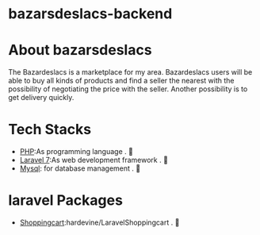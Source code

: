 # bazarsdeslacs-backend

# About bazarsdeslacs
The Bazardeslacs is a marketplace for my area. Bazardeslacs users will be able to buy all kinds of products and find a seller the nearest with the possibility of negotiating the price with the seller.  Another possibility is to get delivery quickly.

# Tech Stacks
* [PHP](https://www.php.net/):As programming language . 🤷 
* [Laravel 7](https://laravel.com/docs/7.x/releases/):As web development framework . 🤷
* [Mysql](https://www.mysql.com/fr/): for database management . 🤷

# laravel Packages
* [Shoppingcart](https://github.com/hardevine/LaravelShoppingcart):hardevine/LaravelShoppingcart . 🤷 


